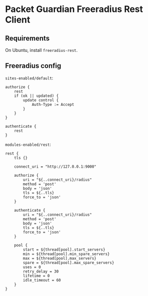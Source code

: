 # Packet Guardian Freeradius Rest Client

## Requirements

On Ubuntu, install `freeradius-rest`.

## Freeradius config

`sites-enabled/default`:

```
authorize {
    rest
    if (ok || updated) {
        update control {
            Auth-Type := Accept
        }
    }
}

authenticate {
    rest
}
```

`modules-enabled/rest`:

```
rest {
    tls {}

    connect_uri = "http://127.0.0.1:9000"

    authorize {
        uri = "${..connect_uri}/radius"
        method = 'post'
        body = 'json'
        tls = ${..tls}
        force_to = 'json'
    }

    authenticate {
        uri = "${..connect_uri}/radius"
        method = 'post'
        body = 'json'
        tls = ${..tls}
        force_to = 'json'
    }

    pool {
        start = ${thread[pool].start_servers}
        min = ${thread[pool].min_spare_servers}
        max = ${thread[pool].max_servers}
        spare = ${thread[pool].max_spare_servers}
        uses = 0
        retry_delay = 30
        lifetime = 0
        idle_timeout = 60
    }
}
```
